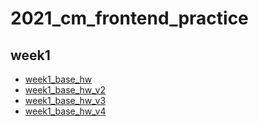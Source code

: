 # 2021_cm_frontend_practice
 
## week1
- [week1_base_hw](https://jaosn60810.github.io/2021_cm_frontend_practice/week1_all/week1_base_hw/)
- [week1_base_hw_v2](https://jaosn60810.github.io/2021_cm_frontend_practice/week1_all/week1_base_hw_v2/)
- [week1_base_hw_v3](https://jaosn60810.github.io/2021_cm_frontend_practice/week1_all/week1_base_hw_v3/)
- [week1_base_hw_v4](https://jaosn60810.github.io/2021_cm_frontend_practice/week1_all/week1_base_hw_v4/)
